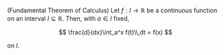 (Fundamental Theorem of Calculus) Let $f:I \to \mathbb{R}$ be a
continuous function on an interval $I \subseteq \mathbb{R}$. Then, 
with $a \in I$ fixed,

$$
\frac{d}{dx}\int_a^x f(t)\\,dt = f(x)
$$

on $I$.
